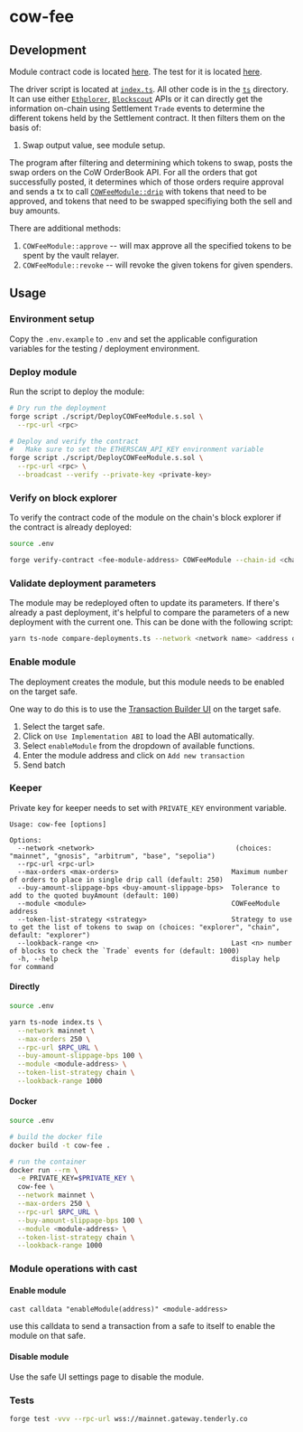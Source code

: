 # cow-fee

## Development

Module contract code is located [here](./src/COWFeeModule.sol). The test for it
is located [here](./test/COWFeeModule.t.sol).

The driver script is located at [`index.ts`](./index.ts). All other code is in the [`ts`](./ts)
directory. It can use either [`Ethplorer`](https://ethplorer.io), [`Blockscout`](https://gnosis.blockscout.com) APIs or it can directly get the information on-chain using Settlement `Trade` events to determine the different tokens held by the Settlement contract. It then filters them on the basis of:

1. Swap output value, see module setup.

The program after filtering and determining which tokens to swap, posts the swap orders on the CoW OrderBook API.
For all the orders that got successfully posted, it determines which of those orders require approval
and sends a tx to call [`COWFeeModule::drip`](./src/COWFeeModule.sol) with tokens that need to be approved, and
tokens that need to be swapped specifiying both the sell and buy amounts.

There are additional methods:

1. `COWFeeModule::approve` -- will max approve all the specified tokens to be spent by the vault relayer.
2. `COWFeeModule::revoke` -- will revoke the given tokens for given spenders.

## Usage

### Environment setup

Copy the `.env.example` to `.env` and set the applicable configuration variables for the testing / deployment environment.

### Deploy module

Run the script to deploy the module:

```sh
# Dry run the deployment
forge script ./script/DeployCOWFeeModule.s.sol \
  --rpc-url <rpc>

# Deploy and verify the contract
#   Make sure to set the ETHERSCAN_API_KEY environment variable
forge script ./script/DeployCOWFeeModule.s.sol \
  --rpc-url <rpc> \
  --broadcast --verify --private-key <private-key>
```

### Verify on block explorer

To verify the contract code of the module on the chain's block explorer if the contract is already deployed:

```sh
source .env

forge verify-contract <fee-module-address> COWFeeModule --chain-id <chain-id> --etherscan-api-key $ETHERSCAN_API_KEY --constructor-args $(cast abi-encode "constructor(address,address,address,address,bytes32,address,uint256)" $SETTLEMENT $TARGET_SAFE $WRAPPED_NATIVE_TOKEN $KEEPER $APP_DATA $RECEIVER $MIN_OUT)
```

### Validate deployment parameters

The module may be redeployed often to update its parameters.
If there's already a past deployment, it's helpful to compare the parameters of a new deployment with the current one.
This can be done with the following script:

```sh
yarn ts-node compare-deployments.ts --network <network name> <address of the newly deployed module>
```

### Enable module

The deployment creates the module, but this module needs to be enabled on the target safe.

One way to do this is to use the [Transaction Builder UI](https://app.safe.global/share/safe-app?appUrl=https%3A%2F%2Fapps-portal.safe.global%2Ftx-builder) on the target safe.

1. Select the target safe.
2. Click on `Use Implementation ABI` to load the ABI automatically.
3. Select `enableModule` from the dropdown of available functions.
4. Enter the module address and click on `Add new transaction`
5. Send batch

### Keeper

Private key for keeper needs to set with `PRIVATE_KEY` environment
variable.

```
Usage: cow-fee [options]

Options:
  --network <network>                                   (choices: "mainnet", "gnosis", "arbitrum", "base", "sepolia")
  --rpc-url <rpc-url>
  --max-orders <max-orders>                            Maximum number of orders to place in single drip call (default: 250)
  --buy-amount-slippage-bps <buy-amount-slippage-bps>  Tolerance to add to the quoted buyAmount (default: 100)
  --module <module>                                    COWFeeModule address
  --token-list-strategy <strategy>                     Strategy to use to get the list of tokens to swap on (choices: "explorer", "chain", default: "explorer")
  --lookback-range <n>                                 Last <n> number of blocks to check the `Trade` events for (default: 1000)
  -h, --help                                           display help for command
```

#### Directly

```sh
source .env

yarn ts-node index.ts \
  --network mainnet \
  --max-orders 250 \
  --rpc-url $RPC_URL \
  --buy-amount-slippage-bps 100 \
  --module <module-address> \
  --token-list-strategy chain \
  --lookback-range 1000
```

#### Docker

```sh
source .env

# build the docker file
docker build -t cow-fee .

# run the container
docker run --rm \
  -e PRIVATE_KEY=$PRIVATE_KEY \
  cow-fee \
  --network mainnet \
  --max-orders 250 \
  --rpc-url $RPC_URL \
  --buy-amount-slippage-bps 100 \
  --module <module-address> \
  --token-list-strategy chain \
  --lookback-range 1000
```

### Module operations with cast

#### Enable module

```
cast calldata "enableModule(address)" <module-address>
```

use this calldata to send a transaction from a safe to itself to enable the module on that safe.

#### Disable module

Use the safe UI settings page to disable the module.

### Tests

```sh
forge test -vvv --rpc-url wss://mainnet.gateway.tenderly.co
```
